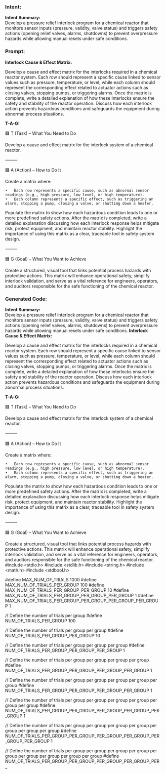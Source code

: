 ### Intent:
**Intent Summary:**  
Develop a pressure relief interlock program for a chemical reactor that monitors sensor inputs (pressure, validity, valve status) and triggers safety actions (opening relief valves, alarms, shutdowns) to prevent overpressure hazards while allowing manual resets under safe conditions.

### Prompt:
**Interlock Cause & Effect Matrix:**

Develop a cause and effect matrix for the interlocks required in a chemical reactor system. Each row should represent a specific cause linked to sensor values such as pressure, temperature, or level, while each column should represent the corresponding effect related to actuator actions such as closing valves, stopping pumps, or triggering alarms. Once the matrix is complete, write a detailed explanation of how these interlocks ensure the safety and stability of the reactor operation. Discuss how each interlock action prevents hazardous conditions and safeguards the equipment during abnormal process situations.

**T-A-G:**

🟥 T (Task) – What You Need to Do

Develop a cause and effect matrix for the interlock system of a chemical reactor.

⸻

🟩 A (Action) – How to Do It

Create a matrix where:

	•	Each row represents a specific cause, such as abnormal sensor readings (e.g., high pressure, low level, or high temperature).
	•	Each column represents a specific effect, such as triggering an alarm, stopping a pump, closing a valve, or shutting down a heater.

Populate the matrix to show how each hazardous condition leads to one or more predefined safety actions. After the matrix is completed, write a detailed explanation discussing how each interlock response helps mitigate risk, protect equipment, and maintain reactor stability. Highlight the importance of using this matrix as a clear, traceable tool in safety system design.

⸻

🟦 G (Goal) – What You Want to Achieve

Create a structured, visual tool that links potential process hazards with protective actions. This matrix will enhance operational safety, simplify interlock validation, and serve as a vital reference for engineers, operators, and auditors responsible for the safe functioning of the chemical reactor.

### Generated Code:
**Intent Summary:**  
Develop a pressure relief interlock program for a chemical reactor that monitors sensor inputs (pressure, validity, valve status) and triggers safety actions (opening relief valves, alarms, shutdowns) to prevent overpressure hazards while allowing manual resets under safe conditions.
**Interlock Cause & Effect Matrix:**

Develop a cause and effect matrix for the interlocks required in a chemical reactor system. Each row should represent a specific cause linked to sensor values such as pressure, temperature, or level, while each column should represent the corresponding effect related to actuator actions such as closing valves, stopping pumps, or triggering alarms. Once the matrix is complete, write a detailed explanation of how these interlocks ensure the safety and stability of the reactor operation. Discuss how each interlock action prevents hazardous conditions and safeguards the equipment during abnormal process situations.

**T-A-G:**

🟥 T (Task) – What You Need to Do

Develop a cause and effect matrix for the interlock system of a chemical reactor.

⸻

🟩 A (Action) – How to Do It

Create a matrix where:

	•	Each row represents a specific cause, such as abnormal sensor readings (e.g., high pressure, low level, or high temperature).
	•	Each column represents a specific effect, such as triggering an alarm, stopping a pump, closing a valve, or shutting down a heater.

Populate the matrix to show how each hazardous condition leads to one or more predefined safety actions. After the matrix is completed, write a detailed explanation discussing how each interlock response helps mitigate risk, protect equipment, and maintain reactor stability. Highlight the importance of using this matrix as a clear, traceable tool in safety system design.

⸻

🟦 G (Goal) – What You Want to Achieve

Create a structured, visual tool that links potential process hazards with protective actions. This matrix will enhance operational safety, simplify interlock validation, and serve as a vital reference for engineers, operators, and auditors responsible for the safe functioning of the chemical reactor.
#include <stdio.h>
#include <stdlib.h>
#include <string.h>
#include <math.h>
#include <stdbool.h>

#define MAX_NUM_OF_TRIALS 1000
#define MAX_NUM_OF_TRIALS_PER_GROUP 100
#define MAX_NUM_OF_TRIALS_PER_GROUP_PER_GROUP 10
#define MAX_NUM_OF_TRIALS_PER_GROUP_PER_GROUP_PER_GROUP 1
#define MAX_NUM_OF_TRIALS_PER_GROUP_PER_GROUP_PER_GROUP_PER_GROUP 1

// Define the number of trials per group
#define NUM_OF_TRIALS_PER_GROUP 100

// Define the number of trials per group per group
#define NUM_OF_TRIALS_PER_GROUP_PER_GROUP 10

// Define the number of trials per group per group per group
#define NUM_OF_TRIALS_PER_GROUP_PER_GROUP_PER_GROUP 1

// Define the number of trials per group per group per group per group
#define NUM_OF_TRIALS_PER_GROUP_PER_GROUP_PER_GROUP_PER_GROUP 1

// Define the number of trials per group per group per group per group per group
#define NUM_OF_TRIALS_PER_GROUP_PER_GROUP_PER_GROUP_PER_GROUP 1

// Define the number of trials per group per group per group per group per group per group
#define NUM_OF_TRIALS_PER_GROUP_PER_GROUP_PER_GROUP_PER_GROUP_PER_GROUP 1

// Define the number of trials per group per group per group per group per group per group per group
#define NUM_OF_TRIALS_PER_GROUP_PER_GROUP_PER_GROUP_PER_GROUP_PER_GROUP_PER_GROUP 1

// Define the number of trials per group per group per group per group per group per group per group per group per group
#define NUM_OF_TRIALS_PER_GROUP_PER_GROUP_PER_GROUP_PER_GROUP_PER_
